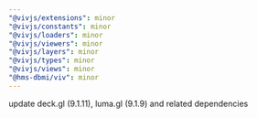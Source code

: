 ```yaml
---
"@vivjs/extensions": minor
"@vivjs/constants": minor
"@vivjs/loaders": minor
"@vivjs/viewers": minor
"@vivjs/layers": minor
"@vivjs/types": minor
"@vivjs/views": minor
"@hms-dbmi/viv": minor
---
```


update deck.gl (9.1.11), luma.gl (9.1.9) and related dependencies

